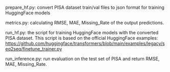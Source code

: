 prepare_hf.py: convert PISA dataset train/val files to json format for training HuggingFace models

metrics.py: calculating RMSE, MAE, Missing_Rate of the output predictions.

run_hf.py: the script for training HuggingFace models with the converted PISA dataset. This script is based on the official HuggingFace examples: https://github.com/huggingface/transformers/blob/main/examples/legacy/seq2seq/finetune_trainer.py

run_inference.py: run evaluation on the test set of PISA and return RMSE, MAE, Missing_Rate.

